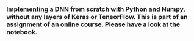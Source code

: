 ### Implementing a DNN from scratch with Python and Numpy, without any layers of Keras or TensorFlow. This is part of an assignment of an online course. Please have a look at the notebook.  
